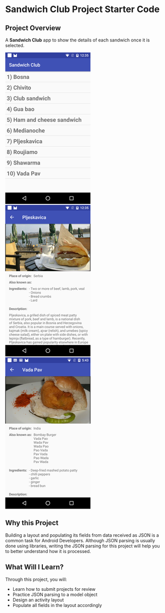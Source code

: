 # Sandwich Club Project Starter Code

## Project Overview
A **Sandwich Club** app to
show the details of each sandwich once it is selected.

![s1.png](screen_images/s1.png) ![s2.png](screen_images/s2.png) ![s2_1.png](screen_images/s2_1.png)


## Why this Project

Building a layout and populating its fields from data received as JSON
is a common task for Android Developers. Although JSON parsing is usually
done using libraries, writing the JSON parsing for  this project will
help you to better understand how it is processed.

## What Will I Learn?
Through this project, you will:
- Learn how to submit projects for review
- Practice JSON parsing to a model object
- Design an activity layout
- Populate all fields in the layout accordingly
